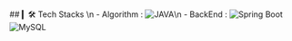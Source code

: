 <p>
 ## ▎🛠 Tech Stacks \n
 - Algorithm : 
 <img alt="JAVA" src="https://img.shields.io/badge/-JAVA-critical?style=flat-square&logo=JAVA&logoColor=white" />\n
 - BackEnd : 
 <img alt="Spring Boot" src="https://img.shields.io/badge/-Spring Boot-brightgreen?style=flat-square&logo=springboot&logoColor=white" />
 <img alt="MySQL" src="https://img.shields.io/badge/-MySQL-informational?style=flat-square&logo=MySQL&logoColor=white" />
</p>
